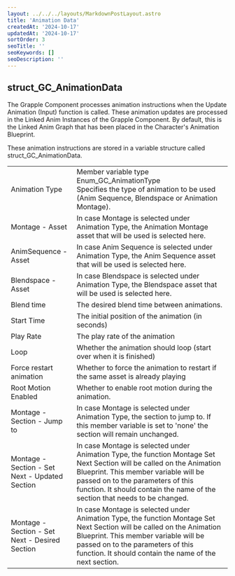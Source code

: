 ```yaml
---
layout: ../../../layouts/MarkdownPostLayout.astro
title: 'Animation Data'
createdAt: '2024-10-17'
updatedAt: '2024-10-17'
sortOrder: 3
seoTitle: ''
seoKeywords: []
seoDescription: ''
---
```


## struct_GC_AnimationData

The Grapple Component processes animation instructions when the <span class="function">Update Animation (Input)</span> function is called. These animation updates are processed in the Linked Anim Instances of the Grapple Component. By default, this is the Linked Anim Graph that has been placed in the Character's Animation Blueprint.

These animation instructions are stored in a variable structure called <span class="object">struct_GC_AnimationData</span>.

|                                                |                                                                                                                                                                                                                                                                                   |
| ---------------------------------------------- | --------------------------------------------------------------------------------------------------------------------------------------------------------------------------------------------------------------------------------------------------------------------------------- |
| Animation Type                                 | Member variable type <span class="object">Enum_GC_AnimationType</span> <br>Specifies the type of animation to be used (Anim Sequence, Blendspace or Animation Montage).                                                                                                           |
| Montage - Asset                                | In case Montage is selected under Animation Type, the Animation Montage asset that will be used is selected here.                                                                                                                                                                 |
| AnimSequence - Asset                           | In case Anim Sequence is selected under Animation Type, the Anim Sequence asset that will be used is selected here.                                                                                                                                                               |
| Blendspace - Asset                             | In case Blendspace is selected under Animation Type, the Blendspace asset that will be used is selected here.                                                                                                                                                                     |
| Blend time                                     | The desired blend time between animations.                                                                                                                                                                                                                                        |
| Start Time                                     | The initial position of the animation (in seconds)                                                                                                                                                                                                                                |
| Play Rate                                      | The play rate of the animation                                                                                                                                                                                                                                                    |
| Loop                                           | Whether the animation should loop (start over when it is finished)                                                                                                                                                                                                                |
| Force restart animation                        | Whether to force the animation to restart if the same asset is already playing                                                                                                                                                                                                    |
| Root Motion Enabled                            | Whether to enable root motion during the animation.                                                                                                                                                                                                                               |
| Montage - Section - Jump to                    | In case Montage is selected under Animation Type, the section to jump to. If this member variable is set to 'none' the section will remain unchanged.                                                                                                                             |
| Montage - Section - Set Next - Updated Section | In case Montage is selected under Animation Type, the function Montage Set Next Section will be called on the Animation Blueprint. This member variable will be passed on to the parameters of this function. It should contain the name of the section that needs to be changed. |
| Montage - Section - Set Next - Desired Section | In case Montage is selected under Animation Type, the function Montage Set Next Section will be called on the Animation Blueprint. This member variable will be passed on to the parameters of this function. It should contain the name of the next section.                     |

